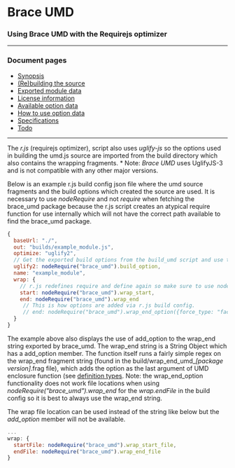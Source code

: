 # Brace UMD
### Using Brace UMD with the Requirejs optimizer

------

### Document pages
* [Synopsis](https://github.com/restarian/brace_umd/blob/master/doc/README.md)
* [(Re)building the source](https://github.com/restarian/brace_umd/blob/master/doc/build.md)
* [Exported module data ](https://github.com/restarian/brace_umd/blob/master/doc/exported_data.md)
* [License information](https://github.com/restarian/brace_umd/blob/master/doc/license.md)
* [Available option data](https://github.com/restarian/brace_umd/blob/master/doc/options.md)
* [How to use option data](https://github.com/restarian/brace_umd/blob/master/doc/passing_option_data.md)
* [Specifications](https://github.com/restarian/brace_umd/blob/master/doc/specification.md)
* [Todo](https://github.com/restarian/brace_umd/blob/master/doc/todo.md)

----

The *r.js* (requirejs optimizer), script also uses *uglify-js* so the options used in building the umd.js source are imported from the build directory which also contains the wrapping fragments. * Note: *Brace UMD* uses UglifyJS-3 and is not compatible with any other major versions.

Below is an example r.js build config json file where the umd source fragments and the build options which created the source are used. It is necessary to use *nodeRequire* and not *require* when fetching the brace_umd package because the r.js script creates an atypical require function for use internally which will not have the correct path available to find the brace_umd package.

```javascript
{
  baseUrl: "./",
  out: "builds/example_module.js",
  optimize: "uglify2",
  // Get the exported build options from the build_umd script and use those again.
  uglify2: nodeRequire("brace_umd").build_option,
  name: "example_module",
  wrap: {
    // r.js redefines require and define again so make sure to use nodeRequire which will have the original require statement.
    start: nodeRequire("brace_umd").wrap_start,
    end: nodeRequire("brace_umd").wrap_end
	 // This is how options are added via r.js build config.
 	 // end: nodeRequire("brace_umd").wrap_end_option({force_type: "factory"})
  }
}
```

The example above also displays the use of add_option to the wrap_end string exported by brace_umd. The wrap_end string is a String Object which has a add_option member. The function itself runs a fairly simple regex on the wrap_end fragment string (found in the build/wrap_end_umd_*[package version]*.frag file), which adds the option as the last argument of UMD enclosure function (see [definition types](https://github.com/restarian/brace_umd/blob/master/doc/definitions.md). Note: the wrap_end_option functionality does not work file locations when using *nodeRequire("brace_umd").wrap_end* for the *wrap.endFile* in the build config so it is best to always use the wrap_end string.


The wrap file location can be used instead of the string like below but the *add_option* member will not be available.

```javascript
...
wrap: {
  startFile: nodeRequire("brace_umd").wrap_start_file,
  endFile: nodeRequire("brace_umd").wrap_end_file
}
```



